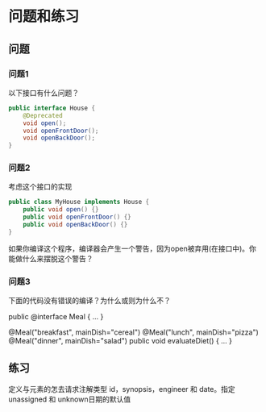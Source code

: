 # 问题和练习

## 问题

### 问题1
以下接口有什么问题？
```java
public interface House {
    @Deprecated
    void open();
    void openFrontDoor();
    void openBackDoor();
}
```

### 问题2

考虑这个接口的实现

```java
public class MyHouse implements House {
    public void open() {}
    public void openFrontDoor() {}
    public void openBackDoor() {}
}
```
如果你编译这个程序，编译器会产生一个警告，因为open被弃用(在接口中)。你能做什么来摆脱这个警告？

### 问题3
下面的代码没有错误的编译？为什么或则为什么不？


public @interface Meal { ... }

@Meal("breakfast", mainDish="cereal")
@Meal("lunch", mainDish="pizza")
@Meal("dinner", mainDish="salad")
public void evaluateDiet() { ... }

## 练习

定义与元素的怎去请求注解类型 id，synopsis，engineer 和 date。指定 unassigned 和 unknown日期的默认值
